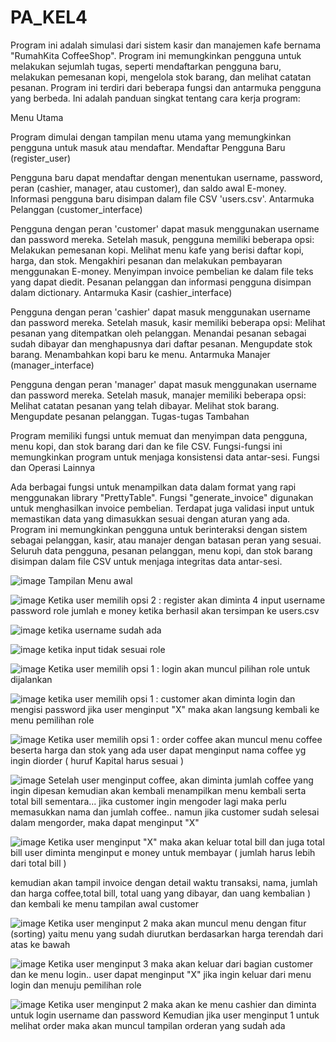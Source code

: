 # PA_KEL4


Program ini adalah simulasi dari sistem kasir dan manajemen kafe bernama "RumahKita CoffeeShop". Program ini memungkinkan pengguna untuk melakukan sejumlah tugas, seperti mendaftarkan pengguna baru, melakukan pemesanan kopi, mengelola stok barang, dan melihat catatan pesanan. Program ini terdiri dari beberapa fungsi dan antarmuka pengguna yang berbeda. Ini adalah panduan singkat tentang cara kerja program:

Menu Utama

Program dimulai dengan tampilan menu utama yang memungkinkan pengguna untuk masuk atau mendaftar.
Mendaftar Pengguna Baru (register_user)

Pengguna baru dapat mendaftar dengan menentukan username, password, peran (cashier, manager, atau customer), dan saldo awal E-money.
Informasi pengguna baru disimpan dalam file CSV 'users.csv'.
Antarmuka Pelanggan (customer_interface)

Pengguna dengan peran 'customer' dapat masuk menggunakan username dan password mereka.
Setelah masuk, pengguna memiliki beberapa opsi:
Melakukan pemesanan kopi.
Melihat menu kafe yang berisi daftar kopi, harga, dan stok.
Mengakhiri pesanan dan melakukan pembayaran menggunakan E-money.
Menyimpan invoice pembelian ke dalam file teks yang dapat diedit.
Pesanan pelanggan dan informasi pengguna disimpan dalam dictionary.
Antarmuka Kasir (cashier_interface)

Pengguna dengan peran 'cashier' dapat masuk menggunakan username dan password mereka.
Setelah masuk, kasir memiliki beberapa opsi:
Melihat pesanan yang ditempatkan oleh pelanggan.
Menandai pesanan sebagai sudah dibayar dan menghapusnya dari daftar pesanan.
Mengupdate stok barang.
Menambahkan kopi baru ke menu.
Antarmuka Manajer (manager_interface)

Pengguna dengan peran 'manager' dapat masuk menggunakan username dan password mereka.
Setelah masuk, manajer memiliki beberapa opsi:
Melihat catatan pesanan yang telah dibayar.
Melihat stok barang.
Mengupdate pesanan pelanggan.
Tugas-tugas Tambahan

Program memiliki fungsi untuk memuat dan menyimpan data pengguna, menu kopi, dan stok barang dari dan ke file CSV.
Fungsi-fungsi ini memungkinkan program untuk menjaga konsistensi data antar-sesi.
Fungsi dan Operasi Lainnya

Ada berbagai fungsi untuk menampilkan data dalam format yang rapi menggunakan library "PrettyTable".
Fungsi "generate_invoice" digunakan untuk menghasilkan invoice pembelian.
Terdapat juga validasi input untuk memastikan data yang dimasukkan sesuai dengan aturan yang ada.
Program ini memungkinkan pengguna untuk berinteraksi dengan sistem sebagai pelanggan, kasir, atau manajer dengan batasan peran yang sesuai. Seluruh data pengguna, pesanan pelanggan, menu kopi, dan stok barang disimpan dalam file CSV untuk menjaga integritas data antar-sesi.

![image](https://github.com/MARIFINDAVA059/PA_KEL4/assets/147223413/26df85f9-7376-468e-a39a-cffe79b9187c)
Tampilan Menu awal

![image](https://github.com/MARIFINDAVA059/PA_KEL4/assets/147223413/11d8b619-2eeb-47e9-8fd8-24282f7d3c00)
Ketika user memilih opsi 2 : register
akan diminta 4 input
username
password
role
jumlah e money
ketika berhasil akan tersimpan ke users.csv

![image](https://github.com/MARIFINDAVA059/PA_KEL4/assets/147223413/dd9b4b6b-6e20-4492-8593-32239260dfa4)
ketika username sudah ada

![image](https://github.com/MARIFINDAVA059/PA_KEL4/assets/147223413/c80acd24-a472-4d55-816b-4caeb52ecbd8)
ketika input tidak sesuai role

![image](https://github.com/MARIFINDAVA059/PA_KEL4/assets/147223413/c18dddcb-70f9-4551-b1b1-a4ade185fbd7)
Ketika user memilih opsi 1 : login
akan muncul pilihan role untuk dijalankan

![image](https://github.com/MARIFINDAVA059/PA_KEL4/assets/147223413/4d48da9a-0c81-40f1-850c-ce6ad05a2053)
ketika user memilih opsi 1 : customer
akan diminta login dan mengisi password
jika user menginput "X" maka akan langsung kembali ke menu pemilihan role

![image](https://github.com/MARIFINDAVA059/PA_KEL4/assets/147223413/86cc5790-20a6-4c9f-b8fc-0b199cd86907)
Ketika user memilih opsi 1 : order coffee
akan muncul menu coffee beserta harga dan stok yang ada
user dapat menginput nama coffee yg ingin diorder ( huruf Kapital harus sesuai )

![image](https://github.com/MARIFINDAVA059/PA_KEL4/assets/147223413/eb7389cd-b001-42b3-9131-204b09e2a935)
Setelah user menginput coffee, akan diminta jumlah coffee yang ingin dipesan kemudian akan kembali menampilkan menu kembali serta total bill sementara... 
jika customer ingin mengoder lagi maka perlu memasukkan nama dan jumlah coffee..
namun jika customer sudah selesai dalam mengorder, maka dapat menginput "X"

![image](https://github.com/MARIFINDAVA059/PA_KEL4/assets/147223413/32cd0346-d1c7-4fea-9b3f-e67c7833b51a)
Ketika user menginput "X" maka akan keluar total bill dan juga total bill
user diminta menginput e money untuk membayar ( jumlah harus lebih dari total bill )

kemudian akan tampil invoice dengan detail waktu transaksi, nama, jumlah dan harga coffee,total bill, total uang yang dibayar, dan uang kembalian )
dan kembali ke menu tampilan awal customer

![image](https://github.com/MARIFINDAVA059/PA_KEL4/assets/147223413/0b85ec0f-5ae0-45bd-863a-df71599bc10b)
Ketika user menginput 2 maka akan muncul menu dengan fitur (sorting) yaitu menu yang sudah diurutkan berdasarkan harga terendah dari atas ke bawah

![image](https://github.com/MARIFINDAVA059/PA_KEL4/assets/147223413/60796b1b-3927-47ca-898f-d1d14eadc4e7)
Ketika user menginput 3 maka akan keluar dari bagian customer dan ke menu login.. user dapat menginput "X" jika ingin keluar dari menu login dan menuju pemilihan role

![image](https://github.com/MARIFINDAVA059/PA_KEL4/assets/147223413/fa97844a-aebe-41f2-9bc9-f1c51ac2646b)
Ketika user menginput 2 maka akan ke menu cashier dan diminta untuk login username dan password
Kemudian jika user menginput 1 untuk melihat order maka akan muncul tampilan orderan yang sudah ada









